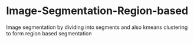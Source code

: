 # Image-Segmentation-Region-based
Image segmentation by dividing into segments and also kmeans clustering to  form region based segmentation

